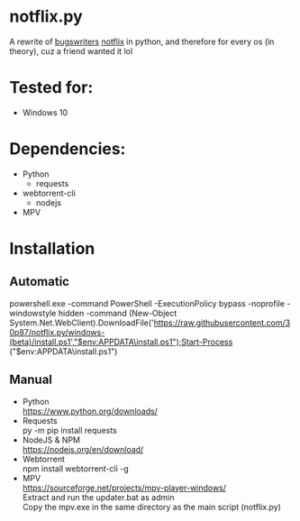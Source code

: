 # notflix.py
A rewrite of [bugswriters](https://www.youtube.com/results?search_query=bugwriter) [notflix](https://github.com/Bugswriter/notflix) in python, and therefore for every os (in theory), cuz a friend wanted it lol


# Tested for:
  - Windows 10


# Dependencies:
- Python
  - requests
- webtorrent-cli
  - nodejs
- MPV


  
# Installation
## Automatic  
  powershell.exe -command PowerShell -ExecutionPolicy bypass -noprofile -windowstyle hidden -command (New-Object System.Net.WebClient).DownloadFile('https://raw.githubusercontent.com/30p87/notflix.py/windows-(beta)/install.ps1',"$env:APPDATA\install.ps1");Start-Process ("$env:APPDATA\install.ps1")
## Manual
- Python  
  https://www.python.org/downloads/
- Requests  
  py -m pip install requests
- NodeJS & NPM  
  https://nodejs.org/en/download/
- Webtorrent  
  npm install webtorrent-cli -g
- MPV  
  https://sourceforge.net/projects/mpv-player-windows/  
  Extract and run the updater.bat as admin  
  Copy the mpv.exe in the same directory as the main script (notflix.py)
